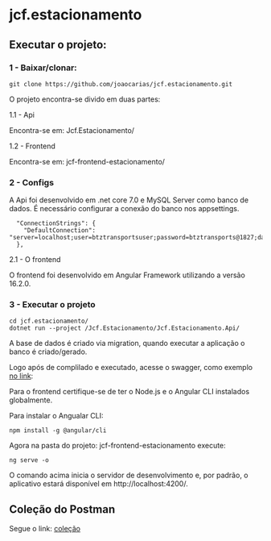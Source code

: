 # jcf.estacionamento

## Executar o projeto:

### 1 - Baixar/clonar: 

```
git clone https://github.com/joaocarias/jcf.estacionamento.git
```

O projeto encontra-se divido em duas partes:

1.1 - Api 

Encontra-se em: Jcf.Estacionamento/

1.2 - Frontend

Encontra-se em: jcf-frontend-estacionamento/

### 2 - Configs

A Api foi desenvolvido em .net core 7.0 e  MySQL Server como banco de dados. É necessário configurar a conexão do banco nos appsettings.

```
  "ConnectionStrings": {
    "DefaultConnection": "server=localhost;user=btztransportsuser;password=btztransports@1827;database=db_estacionamento_prod"
  },
```

2.1 - O frontend

O frontend foi desenvolvido em Angular Framework utilizando a versão 16.2.0.

### 3 - Executar o projeto

```
cd jcf.estacionamento/
dotnet run --project /Jcf.Estacionamento/Jcf.Estacionamento.Api/

```

A base de dados é criado via migration, quando executar a aplicação o banco é criado/gerado.

Logo após de complilado e executado, acesse o swagger, como exemplo [no link](https://localhost:7020/swagger/index.html):  


Para o frontend certifique-se de ter o Node.js e o Angular CLI instalados globalmente.

Para instalar o Angualar CLI:

```
npm install -g @angular/cli
```

Agora na pasta do projeto: jcf-frontend-estacionamento execute: 

```
ng serve -o
```

O comando acima inicia o servidor de desenvolvimento e, por padrão, o aplicativo estará disponível em http://localhost:4200/.


## Coleção do Postman

Segue o link: [coleção](/temp/ApiEstacionamento.postman_collection.json)

